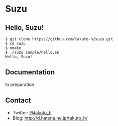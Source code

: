 # Suzu

## Hello, Suzu!
```
$ git clone https://github.com/takuto-h/suzu.git
$ cd suzu
$ omake
$ ./suzu sample/hello.sn
Hello, Suzu!
```

## Documentation
In preparation

## Contact
- Twitter: [@takuto_h](https://twitter.com/takuto_h)
- Blog: http://d.hatena.ne.jp/takuto_h/
